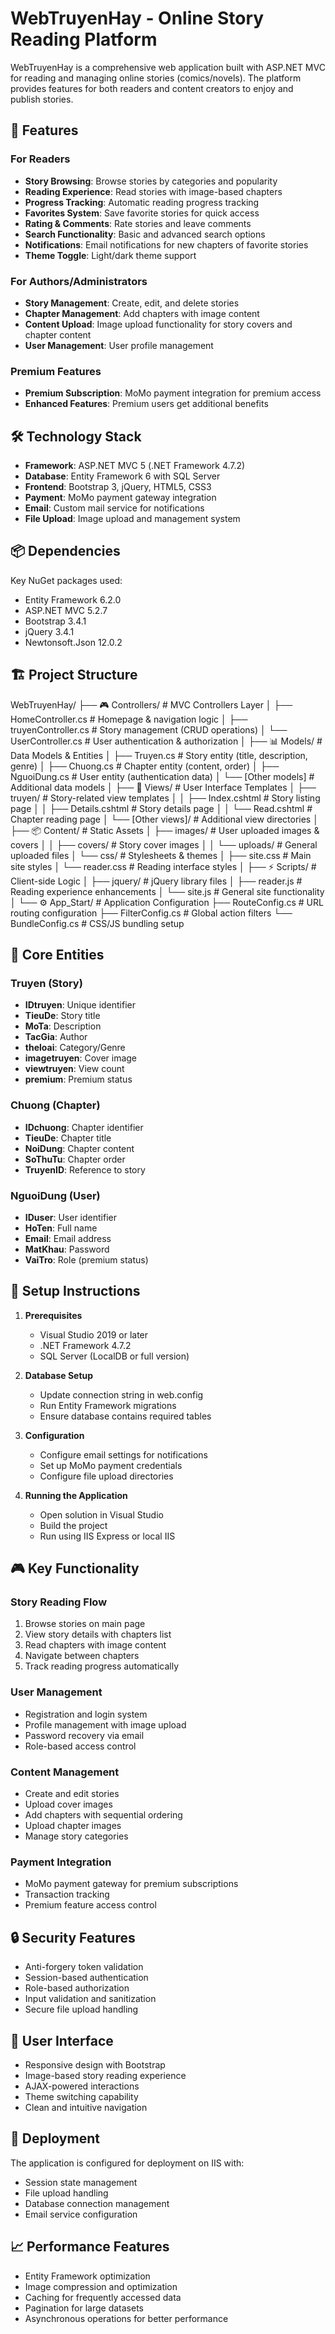 # WebTruyenHay - Online Story Reading Platform

WebTruyenHay is a comprehensive web application built with ASP.NET MVC for reading and managing online stories (comics/novels). The platform provides features for both readers and content creators to enjoy and publish stories.

## 🚀 Features

### For Readers
- **Story Browsing**: Browse stories by categories and popularity
- **Reading Experience**: Read stories with image-based chapters
- **Progress Tracking**: Automatic reading progress tracking
- **Favorites System**: Save favorite stories for quick access
- **Rating & Comments**: Rate stories and leave comments
- **Search Functionality**: Basic and advanced search options
- **Notifications**: Email notifications for new chapters of favorite stories
- **Theme Toggle**: Light/dark theme support

### For Authors/Administrators
- **Story Management**: Create, edit, and delete stories
- **Chapter Management**: Add chapters with image content
- **Content Upload**: Image upload functionality for story covers and chapter content
- **User Management**: User profile management

### Premium Features
- **Premium Subscription**: MoMo payment integration for premium access
- **Enhanced Features**: Premium users get additional benefits

## 🛠 Technology Stack

- **Framework**: ASP.NET MVC 5 (.NET Framework 4.7.2)
- **Database**: Entity Framework 6 with SQL Server
- **Frontend**: Bootstrap 3, jQuery, HTML5, CSS3
- **Payment**: MoMo payment gateway integration
- **Email**: Custom mail service for notifications
- **File Upload**: Image upload and management system

## 📦 Dependencies

Key NuGet packages used:
- Entity Framework 6.2.0
- ASP.NET MVC 5.2.7
- Bootstrap 3.4.1
- jQuery 3.4.1
- Newtonsoft.Json 12.0.2

## 🏗 Project Structure
WebTruyenHay/
├── 🎮 Controllers/                 # MVC Controllers Layer
│   ├── HomeController.cs          # Homepage & navigation logic
│   ├── truyenController.cs        # Story management (CRUD operations)
│   └── UserController.cs          # User authentication & authorization
│
├── 📊 Models/                      # Data Models & Entities
│   ├── Truyen.cs                  # Story entity (title, description, genre)
│   ├── Chuong.cs                  # Chapter entity (content, order)
│   ├── NguoiDung.cs               # User entity (authentication data)
│   └── [Other models]             # Additional data models
│
├── 🎨 Views/                       # User Interface Templates
│   ├── truyen/                    # Story-related view templates
│   │   ├── Index.cshtml           # Story listing page
│   │   ├── Details.cshtml         # Story details page
│   │   └── Read.cshtml            # Chapter reading page
│   └── [Other views]/             # Additional view directories
│
├── 📦 Content/                     # Static Assets
│   ├── images/                    # User uploaded images & covers
│   │   ├── covers/                # Story cover images
│   │   └── uploads/               # General uploaded files
│   └── css/                       # Stylesheets & themes
│       ├── site.css               # Main site styles
│       └── reader.css             # Reading interface styles
│
├── ⚡ Scripts/                     # Client-side Logic
│   ├── jquery/                    # jQuery library files
│   ├── reader.js                  # Reading experience enhancements
│   └── site.js                    # General site functionality
│
└── ⚙️ App_Start/                   # Application Configuration
    ├── RouteConfig.cs             # URL routing configuration
    ├── FilterConfig.cs            # Global action filters
    └── BundleConfig.cs            # CSS/JS bundling setup

## 🎯 Core Entities

### Truyen (Story)
- **IDtruyen**: Unique identifier
- **TieuDe**: Story title
- **MoTa**: Description
- **TacGia**: Author
- **theloai**: Category/Genre
- **imagetruyen**: Cover image
- **viewtruyen**: View count
- **premium**: Premium status

### Chuong (Chapter)
- **IDchuong**: Chapter identifier
- **TieuDe**: Chapter title
- **NoiDung**: Chapter content
- **SoThuTu**: Chapter order
- **TruyenID**: Reference to story

### NguoiDung (User)
- **IDuser**: User identifier
- **HoTen**: Full name
- **Email**: Email address
- **MatKhau**: Password
- **VaiTro**: Role (premium status)

## 🔧 Setup Instructions

1. **Prerequisites**
   - Visual Studio 2019 or later
   - .NET Framework 4.7.2
   - SQL Server (LocalDB or full version)

2. **Database Setup**
   - Update connection string in web.config
   - Run Entity Framework migrations
   - Ensure database contains required tables

3. **Configuration**
   - Configure email settings for notifications
   - Set up MoMo payment credentials
   - Configure file upload directories

4. **Running the Application**
   - Open solution in Visual Studio
   - Build the project
   - Run using IIS Express or local IIS

## 🎮 Key Functionality

### Story Reading Flow
1. Browse stories on main page
2. View story details with chapters list
3. Read chapters with image content
4. Navigate between chapters
5. Track reading progress automatically

### User Management
- Registration and login system
- Profile management with image upload
- Password recovery via email
- Role-based access control

### Content Management
- Create and edit stories
- Upload cover images
- Add chapters with sequential ordering
- Upload chapter images
- Manage story categories

### Payment Integration
- MoMo payment gateway for premium subscriptions
- Transaction tracking
- Premium feature access control

## 🔒 Security Features

- Anti-forgery token validation
- Session-based authentication
- Role-based authorization
- Input validation and sanitization
- Secure file upload handling

## 📱 User Interface

- Responsive design with Bootstrap
- Image-based story reading experience
- AJAX-powered interactions
- Theme switching capability
- Clean and intuitive navigation

## 🚀 Deployment

The application is configured for deployment on IIS with:
- Session state management
- File upload handling
- Database connection management
- Email service configuration

## 📈 Performance Features

- Entity Framework optimization
- Image compression and optimization
- Caching for frequently accessed data
- Pagination for large datasets
- Asynchronous operations for better performance
